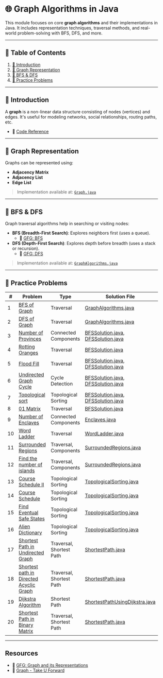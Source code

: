 # 🌐 Graph Algorithms in Java

This module focuses on core **graph algorithms** and their implementations in Java. It includes representation
techniques, traversal methods, and real-world problem-solving with BFS, DFS, and more.

---

## 📑 Table of Contents

1. [📘 Introduction](#-introduction)
2. [🧱 Graph Representation](#-graph-representation)
3. [🔄 BFS & DFS](#-bfs--dfs)
4. [🧪 Practice Problems](#-practice-problems)

---

## 📘 Introduction

A **graph** is a non-linear data structure consisting of nodes (vertices) and edges. It's useful for modeling networks,
social relationships, routing paths, etc.

- 📂 [Code Reference](./Graph.java)

---

## 🧱 Graph Representation

Graphs can be represented using:

- **Adjacency Matrix**
- **Adjacency List**
- **Edge List**

> Implementation available at: [`Graph.java`](./Graph.java)

---

## 🔄 BFS & DFS

Graph traversal algorithms help in searching or visiting nodes:

- **BFS (Breadth-First Search)**: Explores neighbors first (uses a queue).
    - 📖 [GFG: BFS](https://www.geeksforgeeks.org/breadth-first-search-or-bfs-for-a-graph/)
- **DFS (Depth-First Search)**: Explores depth before breadth (uses a stack or recursion).
    - 📖 [GFG: DFS](https://www.geeksforgeeks.org/depth-first-traversal-for-a-graph/)

> Implementation available at: [`GraphAlgorithms.java`](./GraphAlgorithms.java)

---

## 🧪 Practice Problems

| #  | Problem                                                                                                                              | Type                     | Solution File                                                                  |
|----|--------------------------------------------------------------------------------------------------------------------------------------|--------------------------|--------------------------------------------------------------------------------|
| 1  | [BFS of Graph](https://www.geeksforgeeks.org/problems/bfs-traversal-of-graph/1)                                                      | Traversal                | [GraphAlgorithms.java](./GraphAlgorithms.java)                                 |
| 2  | [DFS of Graph](https://www.geeksforgeeks.org/problems/depth-first-traversal-for-a-graph/1)                                           | Traversal                | [GraphAlgorithms.java](./GraphAlgorithms.java)                                 |
| 3  | [Number of Provinces](https://leetcode.com/problems/number-of-provinces/)                                                            | Connected Components     | [BFSSolution.java](./BFSSolution.java), [DFSSolution.java](./DFSSolution.java) |
| 4  | [Rotting Oranges](https://leetcode.com/problems/rotting-oranges/)                                                                    | Traversal                | [BFSSolution.java](./BFSSolution.java)                                         |
| 5  | [Flood Fill](https://leetcode.com/problems/flood-fill/)                                                                              | Traversal                | [BFSSolution.java](./BFSSolution.java), [DFSSolution.java](./DFSSolution.java) |
| 6  | [Undirected Graph Cycle](https://www.geeksforgeeks.org/problems/detect-cycle-in-an-undirected-graph/1)                               | Cycle Detection          | [BFSSolution.java](./BFSSolution.java), [DFSSolution.java](./DFSSolution.java) |
| 7  | [Topological sort](https://www.geeksforgeeks.org/problems/topological-sort/1)                                                        | Topological Sorting      | [BFSSolution.java](./BFSSolution.java), [DFSSolution.java](./DFSSolution.java) |                                                                   |
| 8  | [01 Matrix](https://leetcode.com/problems/01-matrix/)                                                                                | Traversal                | [BFSSolution.java](./BFSSolution.java)                                         |
| 9  | [Number of Enclaves](https://leetcode.com/problems/number-of-enclaves/)                                                              | Connected Components     | [Enclaves.java](./Enclaves.java)                                               |
| 10 | [Word Ladder](https://leetcode.com/problems/word-ladder/)                                                                            | Traversal                | [WordLadder.java](./WordLadder.java)                                           |
| 11 | [Surrounded Regions](https://leetcode.com/problems/surrounded-regions/)                                                              | Traversal,  Components   | [SurroundedRegions.java](./SurroundedRegions.java)                             |
| 12 | [Find the number of islands](https://www.geeksforgeeks.org/problems/find-the-number-of-islands/1)                                    | Traversal,  Components   | [SurroundedRegions.java](./SurroundedRegions.java)                             |
| 13 | [Course Schedule II](https://leetcode.com/problems/course-schedule-ii/)                                                              | Topological Sorting      | [TopologicalSorting.java](./TopologicalSorting.java)                           |
| 14 | [Course Schedule](https://leetcode.com/problems/course-schedule/)                                                                    | Topological Sorting      | [TopologicalSorting.java](./TopologicalSorting.java)                           |
| 15 | [Find Eventual Safe States](https://leetcode.com/problems/find-eventual-safe-states/)                                                | Topological Sorting      | [TopologicalSorting.java](./TopologicalSorting.java)                           |                                                                                |
| 16 | [Alien Dictionary](https://www.geeksforgeeks.org/problems/alien-dictionary/1)                                                        | Topological Sorting      | [TopologicalSorting.java](./TopologicalSorting.java)                           |                                                                                |
| 17 | [Shortest Path in Undirected Graph](https://www.geeksforgeeks.org/problems/shortest-path-in-undirected-graph-having-unit-distance/1) | Traversal, Shortest Path | [ShortestPath.java](./ShortestPath.java)                                       |
| 18 | [Shortest path in Directed Acyclic Graph](https://www.geeksforgeeks.org/problems/shortest-path-in-undirected-graph/1)                | Traversal, Shortest Path | [ShortestPath.java](./ShortestPath.java)                                       |
| 19 | [Dijkstra Algorithm](https://www.geeksforgeeks.org/problems/implementing-dijkstra-set-1-adjacency-matrix/1)                          | Shortest Path            | [ShortestPathUsingDijkstra.java](./ShortestPathUsingDijkstra.java)             |
| 20 | [Shortest Path in Binary Matrix](https://leetcode.com/problems/shortest-path-in-binary-matrix/)                                      | Traversal, Shortest Path | [ShortestPath.java](./ShortestPath.java)                                       |

---

## Resources

- 📖 [GFG: Graph and its Representations](https://www.geeksforgeeks.org/dsa/graph-and-its-representations/)
- 📖 [Graph - Take U Forward](https://takeuforward.org/graph/introduction-to-graph/)